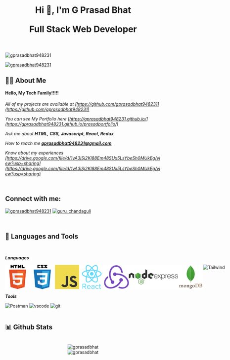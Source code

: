 <h1 align="center">Hi 👋, I'm G Prasad Bhat <p>Full Stack Web Developer</p></h1>
<br/>
<p align="left"> <img src="https://komarev.com/ghpvc/?username=gprasadbhat948231&label=Profile%20views&color=0e75b6&style=flat" alt="gprasadbhat948231" /> </p>

<p align="left"> <a href="https://github.com/ryo-ma/github-profile-trophy"><img src="https://github-profile-trophy.vercel.app/?username=gprasadbhat948231" alt="gprasadbhat948231" /></a> </p>


## 🙋‍♂️ About Me 

<h4>Hello, My Tech Family!!!!!</h4>

   _All of my projects are available at [https://github.com/gprasadbhat948231](https://github.com/gprasadbhat948231)_

  _You can see My Portfolio here [https://gprasadbhat948231.github.io/](https://gprasadbhat948231.github.io/prasadportfolio/)_

  _Ask me about **HTML, CSS, Javascript, React, Redux**_

  _How to reach me **gprasadbhat948231@gmail.com**_

  _Know about my experiences [https://drive.google.com/file/d/1vA3jSj2Kl88Em48SUx5LsYbeSh0MUkEg/view?usp=sharing](https://drive.google.com/file/d/1vA3jSj2Kl88Em48SUx5LsYbeSh0MUkEg/view?usp=sharing)_

<br/>

## Connect with me:

<p align="left">
<a href="https://www.linkedin.com/in/g-prasad-bhat-1b1345155/" target="blank"><img align="center" src="https://raw.githubusercontent.com/rahuldkjain/github-profile-readme-generator/master/src/images/icons/Social/linked-in-alt.svg" alt="gprasadbhat948231" height="40" width="40" /></a>
 <a href="https://twitter.com/guru_chandaguli" target="blank"><img align="center" src="https://raw.githubusercontent.com/rahuldkjain/github-profile-readme-generator/master/src/images/icons/Social/twitter.svg" alt="guru_chandaguli" height="40" width="40" /></a>
</p>

<br/>

## 🚀 Languages and Tools
<br/>

   **_Languages_**
   
   <div align="left" style="display:flex; gap:20">
     <img src="https://raw.githubusercontent.com/devicons/devicon/master/icons/html5/html5-original-wordmark.svg" alt="HTML5" width="80" height="80"/>
     <img src="https://raw.githubusercontent.com/devicons/devicon/master/icons/css3/css3-original-wordmark.svg" alt="CSS3" width="80" height="80"/>
     <img src="https://raw.githubusercontent.com/devicons/devicon/master/icons/javascript/javascript-original.svg" alt="JavaScript" width="80" height="80"/>
     <img src="https://raw.githubusercontent.com/devicons/devicon/master/icons/react/react-original-wordmark.svg" alt="React" width="80" height="80"/>
     <img src="https://raw.githubusercontent.com/devicons/devicon/master/icons/redux/redux-original.svg" alt="Redux" width="80" height="80"/>
     <img src="https://raw.githubusercontent.com/devicons/devicon/master/icons/nodejs/nodejs-original-wordmark.svg" alt="Node.js" width="80" height="80"/>
     <img src="https://raw.githubusercontent.com/devicons/devicon/master/icons/express/express-original-wordmark.svg" alt="Express" width="80" height="80"/>
     <img src="https://raw.githubusercontent.com/devicons/devicon/master/icons/mongodb/mongodb-original-wordmark.svg" alt="MongoDB" width="80" height="80"/>
     <img src="https://img-c.udemycdn.com/course/750x422/3542736_21cf.jpg" alt="Tailwind" width="100" height="80"/>
     <img src="https://www.vectorlogo.zone/logos/getpostman/getpostman-icon.svg" alt="Postman" width="80" height="80"/>  
   </div>
   
   **_Tools_**

   <div align="left">
      <img src="https://www.vectorlogo.zone/logos/getpostman/getpostman-icon.svg" alt="Postman" width="80" height="80" margin-left="10px"/>  
      <img src="https://upload.wikimedia.org/wikipedia/commons/thumb/9/9a/Visual_Studio_Code_1.35_icon.svg/2048px-Visual_Studio_Code_1.35_icon.svg.png" alt="vscode" width="80" height="80"/>  
      <img src="https://avatars.githubusercontent.com/u/18133?s=280&v=4" alt="git" width="80" height="80"/>  
   </div>
   
<br/>

## 📊 Github Stats
<br/>
<div align="center">
    <img width="420" src="https://github-readme-stats.vercel.app/api/?username=gprasadbhat948231&show_icons=true&hide_border=true&include_all_commits=true" alt="gprasadbhat" />
</div>
<div align="center">
    <img width="420" src="https://github-readme-streak-stats.herokuapp.com?user=gprasadbhat948231&hide_border=true" alt="gprasadbhat" />
</div>
